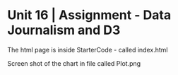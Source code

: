 # Unit 16 | Assignment - Data Journalism and D3

The html page is inside StarterCode - called index.html

Screen shot of the chart in file called Plot.png

